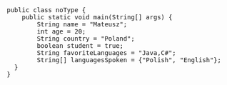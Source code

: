 <pre>public class noType {
    public static void main(String[] args) {
        String name = "Mateusz";
        int age = 20;
        String country = "Poland";
        boolean student = true;
        String favoriteLanguages = "Java,C#";
        String[] languagesSpoken = {"Polish", "English"};
  }
}
</pre>
